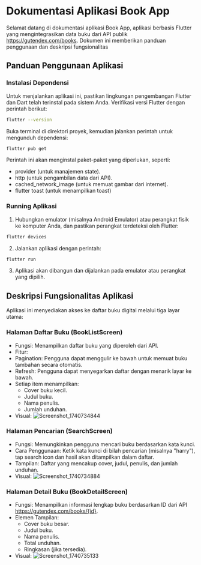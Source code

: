 # Dokumentasi Aplikasi Book App

Selamat datang di dokumentasi aplikasi Book App, aplikasi berbasis Flutter yang mengintegrasikan data buku dari API publik https://gutendex.com/books. Dokumen ini memberikan panduan penggunaan dan deskripsi fungsionalitas

## Panduan Penggunaan Aplikasi

### Instalasi Dependensi

Untuk menjalankan aplikasi ini, pastikan lingkungan pengembangan Flutter dan Dart telah terinstal pada sistem Anda. Verifikasi versi Flutter dengan perintah berikut:
```bash 
flutter --version
```
Buka terminal di direktori proyek, kemudian jalankan perintah untuk mengunduh dependensi:
```bash 
flutter pub get
```

Perintah ini akan menginstal paket-paket yang diperlukan, seperti:

- provider (untuk manajemen state).
- http (untuk pengambilan data dari API).
- cached_network_image (untuk memuat gambar dari internet).
- flutter toast (untuk menampilkan toast)

### Running Aplikasi

1. Hubungkan emulator (misalnya Android Emulator) atau perangkat fisik ke komputer Anda, dan pastikan perangkat terdeteksi oleh Flutter:
```bash 
flutter devices
```
2. Jalankan aplikasi dengan perintah:
```bash 
flutter run
```
3. Aplikasi akan dibangun dan dijalankan pada emulator atau perangkat yang dipilih.

## Deskripsi Fungsionalitas Aplikasi
Aplikasi ini menyediakan akses ke daftar buku digital melalui tiga layar utama:

### Halaman Daftar Buku (BookListScreen)
- Fungsi: Menampilkan daftar buku yang diperoleh dari API.
- Fitur:
- Pagination: Pengguna dapat menggulir ke bawah untuk memuat buku tambahan secara otomatis.
- Refresh: Pengguna dapat menyegarkan daftar dengan menarik layar ke bawah.
- Setiap item menampilkan:
  - Cover buku kecil.
  - Judul buku.
  - Nama penulis.
  - Jumlah unduhan.
- Visual: ![Screenshot_1740734844](https://github.com/user-attachments/assets/4736c3a9-ee53-4489-b916-85024b07153a)

### Halaman Pencarian (SearchScreen)

- Fungsi: Memungkinkan pengguna mencari buku berdasarkan kata kunci.
- Cara Penggunaan: Ketik kata kunci di bilah pencarian (misalnya "harry"), tap search icon dan hasil akan ditampilkan dalam daftar.
- Tampilan: Daftar yang mencakup cover, judul, penulis, dan jumlah unduhan.
- Visual: ![Screenshot_1740734884](https://github.com/user-attachments/assets/5752bc08-6c2a-42ac-8157-f06b05a7edee)

### Halaman Detail Buku (BookDetailScreen)

- Fungsi: Menampilkan informasi lengkap buku berdasarkan ID dari API https://gutendex.com/books/{id}.
- Elemen Tampilan:
  - Cover buku besar.
  - Judul buku.
  - Nama penulis.
  - Total unduhan.
  - Ringkasan (jika tersedia).
- Visual: ![Screenshot_1740735133](https://github.com/user-attachments/assets/71e53623-10cd-4cb2-9018-dea6d0b4ac27)


